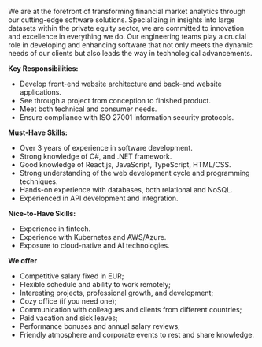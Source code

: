 We are at the forefront of transforming financial market analytics through our
cutting-edge software solutions. Specializing in insights into large datasets
within the private equity sector, we are committed to innovation and
excellence in everything we do. Our engineering teams play a crucial role in
developing and enhancing software that not only meets the dynamic needs of our
clients but also leads the way in technological advancements.

**Key Responsibilities:**

  * Develop front-end website architecture and back-end website applications.
  * See through a project from conception to finished product.
  * Meet both technical and consumer needs.
  * Ensure compliance with ISO 27001 information security protocols.

**Must-Have Skills:**

  * Over 3 years of experience in software development.
  * Strong knowledge of C#, and .NET framework.
  * Good knowledge of React.js, JavaScript, TypeScript, HTML/CSS.
  * Strong understanding of the web development cycle and programming techniques.
  * Hands-on experience with databases, both relational and NoSQL.
  * Experienced in API development and integration.

**Nice-to-Have Skills:**

  * Experience in fintech.
  * Experience with Kubernetes and AWS/Azure.
  * Exposure to cloud-native and AI technologies.

**We offer**

  * Competitive salary fixed in EUR;
  * Flexible schedule and ability to work remotely;
  * Interesting projects, professional growth, and development;
  * Cozy office (if you need one);
  * Communication with colleagues and clients from different countries;
  * Paid vacation and sick leaves;
  * Performance bonuses and annual salary reviews;
  * Friendly atmosphere and corporate events to rest and share knowledge.